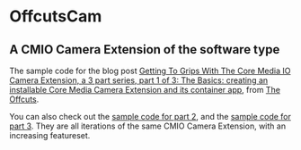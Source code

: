 # OffcutsCam

## A CMIO Camera Extension of the software type

The sample code for the blog post [Getting To Grips With The Core Media IO Camera Extension, a 3 part series, part 1 of 3: The Basics: creating an installable Core Media Camera Extension and its container app](https://theoffcuts.org/posts/core-media-io-camera-extensions-part-one/), from [The Offcuts](https://theoffcuts.org).

You can also check out the [sample code for part 2](https://github.com/Halle/TechnicalDifficulties), and the [sample code for part 3](https://github.com/Halle/ArtFilm). They are all iterations of the same CMIO Camera Extension, with an increasing featureset.
